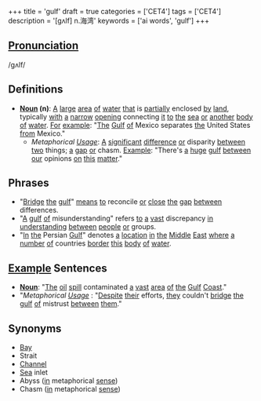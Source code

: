 +++
title = 'gulf'
draft = true
categories = ['CET4']
tags = ['CET4']
description = '[gʌlf] n.海湾'
keywords = ['ai words', 'gulf']
+++

## [Pronunciation](/post/pronunciation/)
/ɡʌlf/

## Definitions
- **[Noun](/post/noun/) (n)**: [A](/post/a/) [large](/post/large/) [area](/post/area/) [of](/post/of/) [water](/post/water/) [that](/post/that/) is [partially](/post/partially/) enclosed [by](/post/by/) [land](/post/land/), typically [with](/post/with/) [a](/post/a/) [narrow](/post/narrow/) [opening](/post/opening/) connecting [it](/post/it/) [to](/post/to/) [the](/post/the/) [sea](/post/sea/) [or](/post/or/) [another](/post/another/) [body](/post/body/) [of](/post/of/) [water](/post/water/). [For](/post/for/) [example](/post/example/): "[The](/post/the/) [Gulf](/post/gulf/) [of](/post/of/) Mexico separates [the](/post/the/) United States [from](/post/from/) Mexico."
  - *Metaphorical [Usage](/post/usage/)*: [A](/post/a/) [significant](/post/significant/) [difference](/post/difference/) [or](/post/or/) disparity [between](/post/between/) [two](/post/two/) things; [a](/post/a/) [gap](/post/gap/) [or](/post/or/) chasm. [Example](/post/example/): "There's [a](/post/a/) [huge](/post/huge/) [gulf](/post/gulf/) [between](/post/between/) [our](/post/our/) opinions [on](/post/on/) [this](/post/this/) [matter](/post/matter/)."

## Phrases
- "[Bridge](/post/bridge/) [the](/post/the/) [gulf](/post/gulf/)" [means](/post/means/) [to](/post/to/) reconcile [or](/post/or/) [close](/post/close/) [the](/post/the/) [gap](/post/gap/) [between](/post/between/) differences.
- "[A](/post/a/) [gulf](/post/gulf/) [of](/post/of/) misunderstanding" refers [to](/post/to/) [a](/post/a/) [vast](/post/vast/) discrepancy [in](/post/in/) [understanding](/post/understanding/) [between](/post/between/) [people](/post/people/) [or](/post/or/) groups.
- "[In](/post/in/) [the](/post/the/) Persian [Gulf](/post/gulf/)" denotes [a](/post/a/) [location](/post/location/) [in](/post/in/) [the](/post/the/) [Middle](/post/middle/) [East](/post/east/) [where](/post/where/) [a](/post/a/) [number](/post/number/) [of](/post/of/) countries [border](/post/border/) [this](/post/this/) [body](/post/body/) [of](/post/of/) [water](/post/water/).

## [Example](/post/example/) Sentences
- **[Noun](/post/noun/)**: "[The](/post/the/) [oil](/post/oil/) [spill](/post/spill/) contaminated [a](/post/a/) [vast](/post/vast/) [area](/post/area/) [of](/post/of/) [the](/post/the/) [Gulf](/post/gulf/) [Coast](/post/coast/)."
- "*Metaphorical [Usage](/post/usage/)* : "[Despite](/post/despite/) [their](/post/their/) efforts, [they](/post/they/) couldn't [bridge](/post/bridge/) [the](/post/the/) [gulf](/post/gulf/) [of](/post/of/) mistrust [between](/post/between/) [them](/post/them/)."

## Synonyms
- [Bay](/post/bay/)
- Strait
- [Channel](/post/channel/)
- [Sea](/post/sea/) inlet
- Abyss ([in](/post/in/) metaphorical [sense](/post/sense/))
- Chasm ([in](/post/in/) metaphorical [sense](/post/sense/))
